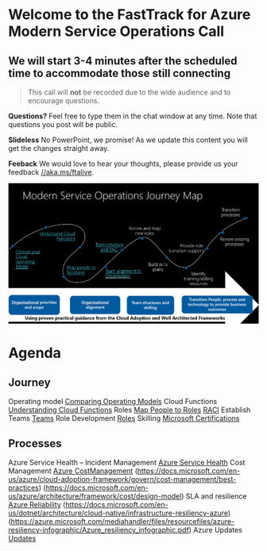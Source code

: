 # Welcome to the FastTrack for Azure Modern Service Operations Call
## We will start 3-4 minutes after the scheduled time to accommodate those still connecting

> This call will **not** be recorded due to the wide audience and to encourage questions.

**Questions?** Feel free to type them in the chat window at any time. Note that questions you post will be public. 

**Slideless** No PowerPoint, we promise! As we update this content you will get the changes straight away.

**Feeback** We would love to hear your thoughts, please provide us your feedback [//aka.ms/ftalive](https://aka.ms/ftalive).

![journey](/png/Journey.PNG)

# Agenda
## Journey
Operating model [Comparing Operating Models](https://docs.microsoft.com/en-us/azure/cloud-adoption-framework/operating-model/)
Cloud Functions [Understanding Cloud Functions](https://docs.microsoft.com/en-us/azure/cloud-adoption-framework/organize/#understand-required-cloud-functions)
Roles [Map People to Roles](https://docs.microsoft.com/en-us/azure/cloud-adoption-framework/organize/organization-structures) [RACI](https://docs.microsoft.com/en-us/azure/cloud-adoption-framework/organize/raci-alignment)
Establish Teams [Teams](https://docs.microsoft.com/en-us/azure/cloud-adoption-framework/get-started/#establish-teams)
Role Development [Roles](https://docs.microsoft.com/en-us/azure/cloud-adoption-framework/plan/suggested-skills)
Skilling [Microsoft Certifications](https://docs.microsoft.com/en-us/learn/certifications/)
## Processes
Azure Service Health – Incident Management [Azure Service Health](https://azure.microsoft.com/en-us/features/service-health/#features)
Cost Management [Azure CostManagement](https://azure.microsoft.com/en-us/services/cost-management/#features) (https://docs.microsoft.com/en-us/azure/cloud-adoption-framework/govern/cost-management/best-practices) (https://docs.microsoft.com/en-us/azure/architecture/framework/cost/design-model)
SLA and resilience [Azure Reliability](https://azure.microsoft.com/en-us/features/reliability/#features) (https://docs.microsoft.com/en-us/dotnet/architecture/cloud-native/infrastructure-resiliency-azure) (https://azure.microsoft.com/mediahandler/files/resourcefiles/azure-resiliency-infographic/Azure_resiliency_infographic.pdf)
Azure Updates [Updates](https://azure.microsoft.com/en-us/updates/)
